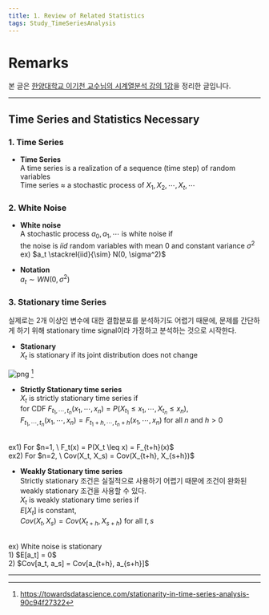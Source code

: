 ```yaml
---
title: 1. Review of Related Statistics
tags: Study_TimeSeriesAnalysis
---
```


# Remarks
본 글은 [한양대학교 이기천 교수님의 시계열분석 강의 1강](https://www.youtube.com/watch?v=hCl8zTYM4So&list=PLSN_PltQeOyjnE4AnJyQUlHXNwE_hVtKL&index=1)을 정리한 글입니다.

<!--more-->

---

## Time Series and Statistics Necessary
### 1. Time Series
- **Time Series** <br>
A time series is a realization of a sequence (time step) of random variables <br>
Time series $\approx$ a stochastic process of $X_1, X_2, \cdots, X_t, \cdots$ <br>

### 2. White Noise
- **White noise** <br>
A stochastic process $a_0, a_1, \cdots$ is white noise if <br>
the noise is $iid$ random variables with mean $0$ and constant variance $\sigma^2$ <br>
ex) $a_t \stackrel{iid}{\sim} N(0, \sigma^2)$

- **Notation** <br>
$a_t \sim WN(0, \sigma^2)$

### 3. Stationary time Series
실제로는 2개 이상인 변수에 대한 결합분포를 분석하기도 어렵기 때문에, 문제를 간단하게 하기 위해 stationary time signal이라 가정하고 분석하는 것으로 시작한다. <br>

- **Stationary** <br>
$X_t$ is stationary if its joint distribution does not change

![png](https://miro.medium.com/max/1419/1*tkx0_wwQ2JT7pSlTeg4yzg.png)
[^1]

- **Strictly Stationary time series** <br>
$X_t$ is strictly stationary time series if <br>
for CDF $F_{t_1, \cdots, t_n}(x_1, \cdots, x_n) = P(X_{t_1} \leq x_1, \cdots, X_{t_n} \leq x_n)$, <br>
$F_{t_1, \cdots, t_n}(x_1, \cdots, x_n) = F_{t_1+h, \cdots, t_n+h}(x_1, \cdots, x_n)$ for all $n$ and $h > 0$ <br>
<br>
ex1) For $n=1, \ F_t(x) = P(X_t \leq x) = F_{t+h}(x)$ <br>
ex2) For $n=2, \ Cov(X_t, X_s) = Cov(X_{t+h}, X_{s+h})$

- **Weakly Stationary time series** <br>
Strictly stationary 조건은 실질적으로 사용하기 어렵기 때문에 조건이 완화된 weakly stationary 조건을 사용할 수 있다. <br>
$X_t$ is weakly stationary time series if <br>
$E[X_t]$ is constant, <br>
$Cov(X_t, X_s) = Cov(X_{t+h}, X_{s+h})$ for all $t, s$ <br>
<br>
ex) White noise is stationary <br>
1) $E[a_t] = 0$ <br>
2) $Cov[a_t, a_s] = Cov[a_{t+h}, a_{s+h}]$



---

[^1]: https://towardsdatascience.com/stationarity-in-time-series-analysis-90c94f27322
